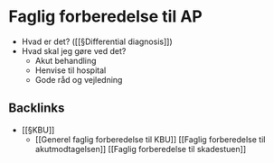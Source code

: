 # Faglig forberedelse til AP
* Hvad er det? ([[§Differential diagnosis]])
* Hvad skal jeg gøre ved det?
	* Akut behandling
	* Henvise til hospital
	* Gode råd og vejledning

## Backlinks
* [[§KBU]]
	* [[Generel faglig forberedelse til KBU]]
	[[Faglig forberedelse til akutmodtagelsen]]
		[[Faglig forberedelse til skadestuen]]

<!-- {BearID:23839C5E-A24B-4995-B07F-75106EE356A0-83255-0000029C9440EC9D} -->
